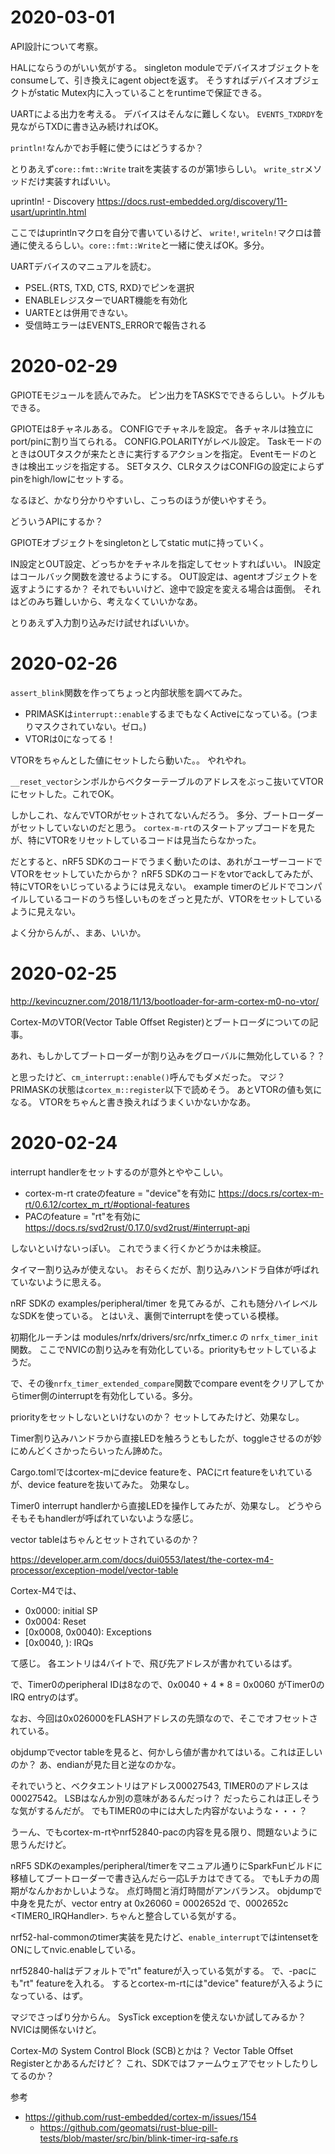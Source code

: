 
# 2020-03-01

API設計について考察。

HALにならうのがいい気がする。
singleton moduleでデバイスオブジェクトをconsumeして、引き換えにagent objectを返す。
そうすればデバイスオブジェクトがstatic Mutex内に入っていることをruntimeで保証できる。


UARTによる出力を考える。
デバイスはそんなに難しくない。
`EVENTS_TXDRDY`を見ながらTXDに書き込み続ければOK。

`println!`なんかでお手軽に使うにはどうするか？

とりあえず`core::fmt::Write` traitを実装するのが第1歩らしい。
`write_str`メソッドだけ実装すればいい。

uprintln! - Discovery
https://docs.rust-embedded.org/discovery/11-usart/uprintln.html

ここではuprintlnマクロを自分で書いているけど、
`write!`, `writeln!`マクロは普通に使えるらしい。`core::fmt::Write`と一緒に使えばOK。多分。


UARTデバイスのマニュアルを読む。

- PSEL.{RTS, TXD, CTS, RXD}でピンを選択
- ENABLEレジスターでUART機能を有効化
- UARTEとは併用できない。
- 受信時エラーはEVENTS_ERRORで報告される
  



# 2020-02-29

GPIOTEモジュールを読んでみた。
ピン出力をTASKSでできるらしい。トグルもできる。

GPIOTEは8チャネルある。
CONFIGでチャネルを設定。
各チャネルは独立にport/pinに割り当てられる。
CONFIG.POLARITYがレベル設定。
TaskモードのときはOUTタスクが来たときに実行するアクションを指定。
Eventモードのときは検出エッジを指定する。
SETタスク、CLRタスクはCONFIGの設定によらずpinをhigh/lowにセットする。

なるほど、かなり分かりやすいし、こっちのほうが使いやすそう。


どういうAPIにするか？

GPIOTEオブジェクトをsingletonとしてstatic mutに持っていく。

IN設定とOUT設定、どっちかをチャネルを指定してセットすればいい。
IN設定はコールバック関数を渡せるようにする。
OUT設定は、agentオブジェクトを返すようにするか？
それでもいいけど、途中で設定を変える場合は面倒。
それはどのみち難しいから、考えなくていいかなあ。

とりあえず入力割り込みだけ試せればいいか。



# 2020-02-26

`assert_blink`関数を作ってちょっと内部状態を調べてみた。

- PRIMASKは`interrupt::enable`するまでもなくActiveになっている。(つまりマスクされていない。ゼロ。)
- VTORは0になってる！

VTORをちゃんとした値にセットしたら動いた。。 やれやれ。

`__reset_vector`シンボルからベクターテーブルのアドレスをぶっこ抜いてVTORにセットした。これでOK。

しかしこれ、なんでVTORがセットされてないんだろう。
多分、ブートローダーがセットしていないのだと思う。
`cortex-m-rt`のスタートアップコードを見たが、特にVTORをリセットしているコードは見当たらなかった。

だとすると、nRF5 SDKのコードでうまく動いたのは、あれがユーザーコードでVTORをセットしていたからか？
nRF5 SDKのコードをvtorでackしてみたが、特にVTORをいじっているようには見えない。
example timerのビルドでコンパイルしているコードのうち怪しいものをざっと見たが、VTORをセットしているように見えない。

よく分からんが、、まあ、いいか。


# 2020-02-25

http://kevincuzner.com/2018/11/13/bootloader-for-arm-cortex-m0-no-vtor/

Cortex-MのVTOR(Vector Table Offset Register)とブートローダについての記事。

あれ、もしかしてブートローダーが割り込みをグローバルに無効化している？？

と思ったけど、`cm_interrupt::enable()`呼んでもダメだった。
マジ？
PRIMASKの状態は`cortex_m::register`以下で読めそう。
あとVTORの値も気になる。
VTORをちゃんと書き換えればうまくいかないかなあ。



# 2020-02-24

interrupt handlerをセットするのが意外とややこしい。

- cortex-m-rt crateのfeature = "device"を有効に
  https://docs.rs/cortex-m-rt/0.6.12/cortex_m_rt/#optional-features
- PACのfeature = "rt"を有効に
  https://docs.rs/svd2rust/0.17.0/svd2rust/#interrupt-api

しないといけないっぽい。
これでうまく行くかどうかは未検証。


タイマー割り込みが使えない。
おそらくだが、割り込みハンドラ自体が呼ばれていないように思える。

nRF SDKの examples/peripheral/timer を見てみるが、これも随分ハイレベルなSDKを使っている。
とはいえ、裏側でinterruptを使っている模様。

初期化ルーチンは modules/nrfx/drivers/src/nrfx_timer.c の `nrfx_timer_init`関数。
ここでNVICの割り込みを有効化している。priorityもセットしているようだ。

で、その後`nrfx_timer_extended_compare`関数でcompare eventをクリアしてからtimer側のinterruptを有効化している。多分。

priorityをセットしないといけないのか？
セットしてみたけど、効果なし。

Timer割り込みハンドラから直接LEDを触ろうともしたが、toggleさせるのが妙にめんどくさかったらいったん諦めた。

Cargo.tomlではcortex-mにdevice featureを、PACにrt featureをいれているが、device featureを抜いてみた。
効果なし。

Timer0 interrupt handlerから直接LEDを操作してみたが、効果なし。
どうやらそもそもhandlerが呼ばれていないような感じ。

vector tableはちゃんとセットされているのか？

https://developer.arm.com/docs/dui0553/latest/the-cortex-m4-processor/exception-model/vector-table

Cortex-M4では、

- 0x0000: initial SP
- 0x0004: Reset
- [0x0008, 0x0040): Exceptions
- [0x0040, ):  IRQs

て感じ。
各エントリは4バイトで、飛び先アドレスが書かれているはず。

で、Timer0のperipheral IDは8なので、0x0040 + 4 * 8 = 0x0060 がTimer0のIRQ entryのはず。

なお、今回は0x026000をFLASHアドレスの先頭なので、そこでオフセットされている。


objdumpでvector tableを見ると、何かしら値が書かれてはいる。これは正しいのか？
あ、endianが見た目と逆なのかな。

それでいうと、ベクタエントリはアドレス00027543, TIMER0のアドレスは00027542。
LSBはなんか別の意味があるんだっけ？
だったらこれは正しそうな気がするんだが。
でもTIMER0の中には大した内容がないような・・・？

うーん、でもcortex-m-rtやnrf52840-pacの内容を見る限り、問題ないように思うんだけど。

nRF5 SDKのexamples/peripheral/timerをマニュアル通りにSparkFunビルドに移植してブートローダーで書き込んだら一応Lチカはできてる。
でもLチカの周期がなんかおかしいような。
点灯時間と消灯時間がアンバランス。
objdumpで中身を見たが、vector entry at 0x26060 = 0002652d で、0002652c <TIMER0_IRQHandler>.
ちゃんと整合している気がする。

nrf52-hal-commonのtimer実装を見たけど、`enable_interrupt`ではintensetをONにしてnvic.enableしている。

nrf52840-halはデフォルトで"rt" featureが入っている気がする。
で、-pacにも"rt" featureを入れる。
するとcortex-m-rtには"device" featureが入るようになっている、はず。


マジでさっぱり分からん。
SysTick exceptionを使えないか試してみるか？
NVICは関係ないけど。

Cortex-Mの System Control Block (SCB)とかは？
Vector Table Offset Registerとかあるんだけど？
これ、SDKではファームウェアでセットしたりしてるのか？


参考

- https://github.com/rust-embedded/cortex-m/issues/154
  - https://github.com/geomatsi/rust-blue-pill-tests/blob/master/src/bin/blink-timer-irq-safe.rs

